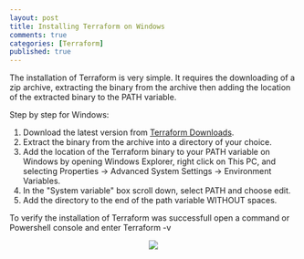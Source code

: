 ```yaml
---
layout: post
title: Installing Terraform on Windows
comments: true
categories: [Terraform]
published: true
---
```

The installation of Terraform is very simple. It requires the downloading of a zip archive, extracting the binary from the archive then adding the location of the extracted binary to the PATH variable.

Step by step for Windows:

1. Download the latest version from [Terraform Downloads](https://www.terraform.io/downloads.html).
2. Extract the binary from the archive into a directory of your choice. 
3. Add the location of the Terraform binary to your PATH variable on Windows by opening Windows Explorer, right click on This PC, and selecting Properties -> Advanced System Settings -> Environment Variables. 
4. In the "System variable" box scroll down, select PATH and choose edit. 
5. Add the directory to the end of the path variable WITHOUT spaces. 

To verify the installation of Terraform was successfull open a command or Powershell console and enter Terraform -v

<p align="center"> 
<img src="https://raw.githubusercontent.com/ukpdb111/ukpdb111.github.io/master/images/tf_verify.jpg">
</p>
